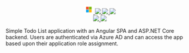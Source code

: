 <!-- Row 1 - Links to Azure documentation, GitHub, and Share -->
<span style="display:block;text-align:center">
  <a href="https://github.com/Azure-Samples/ms-identity-javascript-angular-spa-dotnetcore-webapi-roles-groups/tree/master/chapter1">
    <img width="25px" src="https://github.com/ralacher/azure-dashboards/blob/main/widgets/images/microsoft.png?raw=true">
  </a>
  <a href="https://github.com/Azure-Samples/ms-identity-javascript-angular-spa-dotnetcore-webapi-roles-groups/tree/master/chapter1">
    <img width="25px" src="https://github.githubassets.com/images/modules/logos_page/GitHub-Mark.png">
  </a>
  <a href="mailto:?subject=Azure AD Authentication-using Azure AD Application Roles (Preview)&body=Links%20from%20our%20discussion%20today.%0A%0ADocumentation%0Ahttps%3A%2F%2Fgithub.com%2FAzure-Samples%2Fms-identity-javascript-angular-spa-dotnetcore-webapi-roles-groups%2Ftree%2Fmaster%2Fchapter1%0A%0AGitHub%20Code%0Ahttps%3A%2F%2Fgithub.com%2FAzure-Samples%2Fms-identity-javascript-angular-spa-dotnetcore-webapi-roles-groups%2Ftree%2Fmaster%2Fchapter1%0A%0ACost%20Estimate%0Ahttps%3A%2F%2Fazure.com%2Fe%2F7a8c6d5e92594e149a0ce6fe368cb04b">
    <img src="https://freepngimg.com/thumb/logo/64838-icons-symbol-envelope-computer-mail-logo-email.png" height="25px"/>
  </a>
  <a href="https://portal.azure.com/#create/Microsoft.Template/uri/https%3A%2F%2Fraw.githubusercontent.com%2Fralacher%2Fazure-demos%2Fmain%2Fapp-services%2Fazure-ad-auth%2FdeployTemplate.json" target="_blank">
    <img height="25px" src="https://aka.ms/deploytoazurebutton"/>
  </a>
</span>
<!-- Row 2 - Shields to display demo information -->
<span style="display:block;text-align:center">
  <a href="https://azure.com/e/7a8c6d5e92594e149a0ce6fe368cb04b">
    <img src="https://img.shields.io/badge/Cost-$70/month-success" />
  </a>
  <img src="https://img.shields.io/badge/Time-6 minutes-success" />
</span>

<!-- Row 3 - Demo description -->
Simple Todo List application with an Angular SPA and ASP.NET Core backend. Users are authenticated via Azure AD and can access the app based upon their application role assignment.